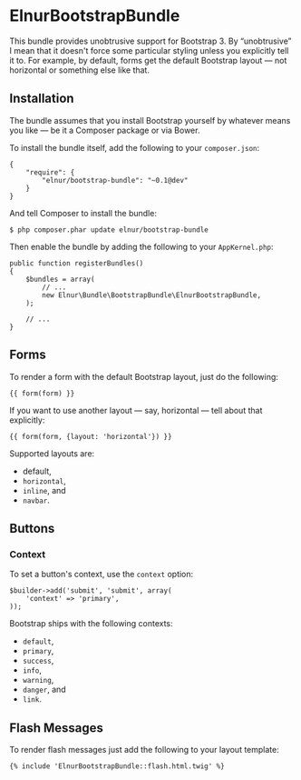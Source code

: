 ElnurBootstrapBundle
====================

This bundle provides unobtrusive support for Bootstrap 3. By “unobtrusive” I mean that it doesn't force some particular
styling unless you explicitly tell it to. For example, by default, forms get the default Bootstrap layout — not
horizontal or something else like that.

Installation
------------

The bundle assumes that you install Bootstrap yourself by whatever means you like — be it a Composer package or via
Bower.

To install the bundle itself, add the following to your `composer.json`:

    {
        "require": {
            "elnur/bootstrap-bundle": "~0.1@dev"
        }
    }

And tell Composer to install the bundle:

    $ php composer.phar update elnur/bootstrap-bundle

Then enable the bundle by adding the following to your `AppKernel.php`:

    public function registerBundles()
    {
        $bundles = array(
            // ...
            new Elnur\Bundle\BootstrapBundle\ElnurBootstrapBundle,
        );

        // ...
    }

Forms
-----

To render a form with the default Bootstrap layout, just do the following:

    {{ form(form) }}

If you want to use another layout — say, horizontal — tell about that explicitly:

    {{ form(form, {layout: 'horizontal'}) }}

Supported layouts are:

* default,
* `horizontal`,
* `inline`, and
* `navbar`.

Buttons
-------

### Context

To set a button's context, use the `context` option:

    $builder->add('submit', 'submit', array(
        'context' => 'primary',
    ));

Bootstrap ships with the following contexts:

* `default`,
* `primary`,
* `success`,
* `info`,
* `warning`,
* `danger`, and
* `link`.

Flash Messages
--------------

To render flash messages just add the following to your layout template:

    {% include 'ElnurBootstrapBundle::flash.html.twig' %}
